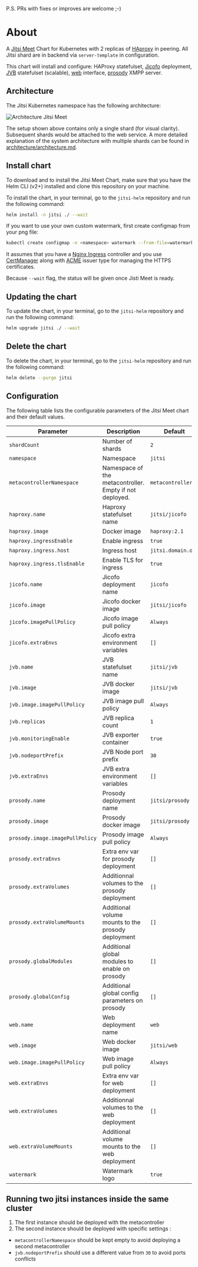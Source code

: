 P.S. PRs with fixes or improves are welcome ;-)

# About
A [Jitsi Meet](https://jitsi.org/jitsi-meet/) Chart for Kubernetes with 2 replicas of  [HAproxy](https://github.com/haproxytech/haproxy-docker-debian/tree/master/2.1) in peering. All Jitsi shard are in backend via `server-template` in configuration.

This chart will install and configure: HAProxy statefulset, [Jicofo](https://github.com/jitsi/jicofo) deployment, [JVB](https://github.com/jitsi/jitsi-videobridge) statefulset (scalable), [web](https://hub.docker.com/r/jitsi/web/) interface, [prosody](https://hub.docker.com/r/jitsi/prosody/) XMPP server.

## Architecture

The Jitsi Kubernetes namespace has the following architecture:

![Architecture Jitsi Meet](architecture/jitsi_meet_one_shard.png)

The setup shown above contains only a single shard (for visual clarity). Subsequent shards would be attached to the web
service. A more detailed explanation of the system architecture with multiple shards can be found in [architecture/architecture.md](architecture/architecture.md).

## Install chart
To download and to install the Jitsi Meet Chart, make sure that you have the Helm CLI (v2+) installed and clone this repository on your machine.


To install the chart, in your terminal, go to the `jitsi-helm` repository and run the following command:

```bash
helm install -n jitsi ./ --wait
```

If you want to use your own custom watermark, first create configmap from your png file:

```bash
kubectl create configmap -n <namespace> watermark --from-file=watermark.png
```


It assumes that you have a [Nginx Ingress](https://docs.nginx.com/nginx-ingress-controller/overview/) controller and you use [CertManager](https://cert-manager.io/docs/installation/kubernetes/) along with [ACME](https://cert-manager.io/docs/configuration/acme/) issuer type for managing the HTTPS certificates.

Because `--wait` flag, the status will be given once Jisti Meet is ready.

## Updating the chart
To update the chart, in your terminal, go to the `jitsi-helm` repository and run the following command:

```bash
helm upgrade jitsi ./ --wait
```

## Delete the chart
To delete the chart, in your terminal, go to the `jitsi-helm` repository and run the following command:

```bash
helm delete --purge jitsi
```


## Configuration

The following table lists the configurable parameters of the Jitsi Meet chart and their default values.

| Parameter                          | Description                                             | Default           |
|------------------------------------|---------------------------------------------------------|-------------------|
| `shardCount`                       | Number of shards                                        | `2`               |
| `namespace`                        | Namespace                                               | `jitsi`           |
| `metacontrollerNamespace`          | Namespace of the metacontroller. Empty if not deployed. | `metacontroller`  |
| `haproxy.name`                     | Haproxy statefulset name                                | `jitsi/jicofo`    |
| `haproxy.image`                    | Docker image                                            | `haproxy:2.1`     |
| `haproxy.ingressEnable`            | Enable ingress                                          | `true`            |
| `haproxy.ingress.host`             | Ingress host                                            | `jitsi.domain.org`|
| `haproxy.ingress.tlsEnable`        | Enable TLS for ingress                                  | `true`            |
| `jicofo.name`                      | Jicofo deployment name                                  | `jicofo`          |
| `jicofo.image`                     | Jicofo docker image                                     | `jitsi/jicofo`    |
| `jicofo.imagePullPolicy`           | Jicofo image pull policy                                | `Always`          |
| `jicofo.extraEnvs`                 | Jicofo extra environment variables                      | `[]`              |
| `jvb.name`                         | JVB statefulset name                                    | `jitsi/jvb`       |
| `jvb.image`                        | JVB docker image                                        | `jitsi/jvb`       |
| `jvb.image.imagePullPolicy`        | JVB image pull policy                                   | `Always`          |
| `jvb.replicas`                     | JVB replica count                                       | `1`               |
| `jvb.monitoringEnable`             | JVB exporter container                                  | `true`            |
| `jvb.nodeportPrefix`               | JVB Node port prefix                                    | `30`              |
| `jvb.extraEnvs`                    | JVB extra environment variables                         | `[]`              |
| `prosody.name`                     | Prosody deployment name                                 | `jitsi/prosody`   |
| `prosody.image`                    | Prosody docker image                                    | `jitsi/prosody`   |
| `prosody.image.imagePullPolicy`    | Prosody image pull policy                               | `Always`          |
| `prosody.extraEnvs`                | Extra env var for prosody deployment                    | `[]`              |
| `prosody.extraVolumes`             | Additionnal volumes to the prosody deployment           | `[]`              |
| `prosody.extraVolumeMounts`        | Additional volume mounts to the prosody deployment      | `[]`              |
| `prosody.globalModules`            | Additional global modules to enable on prosody          | `[]`              |
| `prosody.globalConfig`             | Additional global config parameters on prosody          | `[]`              |
| `web.name`                         | Web deployment name                                     | `web`             |
| `web.image`                        | Web docker image                                        | `jitsi/web`       |
| `web.image.imagePullPolicy`        | Web image pull policy                                   | `Always`          |
| `web.extraEnvs`                    | Extra env var for web deployment                        | `[]`              |
| `web.extraVolumes`                 | Additionnal volumes to the web deployment               | `[]`              |
| `web.extraVolumeMounts`            | Additional volume mounts to the web deployment          | `[]`              |
| `watermark`                        | Watermark logo                                          | `true`            |

## Running two jitsi instances inside the same cluster

1. The first instance should be deployed with the metacontroller
2. The second instance should be deployed with specific settings : 
  - `metacontrollerNamespace` should be kept empty to avoid deploying a second metacontroller
  - `jvb.nodeportPrefix` should use a different value from `30` to avoid ports conflicts
